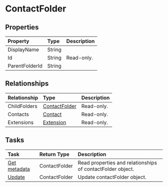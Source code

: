 # ContactFolder



## Properties
| Property	   | Type	|Description|
|:---------------|:--------|:----------|
|DisplayName|String||
|Id|String| Read-only.|
|ParentFolderId|String||

## Relationships
| Relationship | Type	|Description|
|:---------------|:--------|:----------|
|ChildFolders|[ContactFolder](contactfolder.md)| Read-only.|
|Contacts|[Contact](contact.md)| Read-only.|
|Extensions|[Extension](extension.md)| Read-only.|

## Tasks

| Task		   | Return Type	|Description|
|:---------------|:--------|:----------|
|[Get metadata](../api/contactfolder_get.md) | ContactFolder |Read properties and relationships of contactFolder object.|
|[Update](../api/contactfolder_update.md) | ContactFolder	|Update contactFolder object. |
